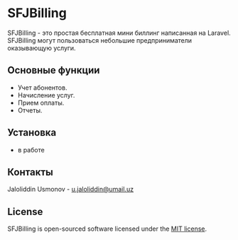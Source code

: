 

SFJBilling
====
SFJBilling - это простая бесплатная мини биллинг написанная на Laravel. SFJBilling могут пользоваться небольшие предприниматели оказывающую услуги.  

Основные функции 
----

- Учет абонентов. 
- Начисление услуг.
- Прием оплаты.
- Отчеты.

 Установка
-------
- в работе

## Контакты

Jaloliddin Usmonov - u.jaloliddin@umail.uz  

## License

SFJBilling is open-sourced software licensed under the [MIT license](https://opensource.org/licenses/MIT).
